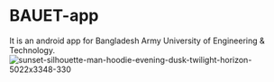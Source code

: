 # BAUET-app
It is an android app for Bangladesh Army University of Engineering & Technology.
![sunset-silhouette-man-hoodie-evening-dusk-twilight-horizon-5022x3348-330](https://user-images.githubusercontent.com/98076172/160147631-66e0d016-a90c-411b-b8d0-988de5cdc12c.jpg)
